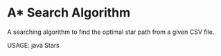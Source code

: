 # A* Search Algorithm
A searching algorithm to find the optimal star path from a given CSV file.

USAGE: java Stars <path to csv file> <start index> <end index> <distance>

